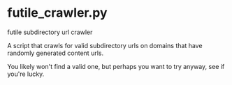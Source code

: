# futile_crawler.py
futile subdirectory url crawler

A script that crawls for valid subdirectory urls on domains that have randomly generated content urls. 

You likely won't find a valid one, but perhaps you want to try anyway, see if you're lucky.
